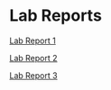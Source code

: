 # Lab Reports

[Lab Report 1](https://megupta06.github.io/cse15l-lab-reports/lab-report-1-week-2.html)


[Lab Report 2](https://megupta06.github.io/cse15l-lab-reports/lab-report-2-week-4.html)


[Lab Report 3](https://megupta06.github.io/cse15l-lab-reports/lab-report-3-week-6.html)

